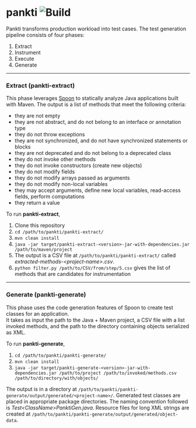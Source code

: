 # pankti ![Build](https://github.com/castor-software/pankti//workflows/build-on-push/badge.svg)

Pankti transforms production workload into test cases. The test generation pipeline consists of four phases:
1. Extract
2. Instrument
3. Execute
4. Generate
---
### Extract (pankti-extract)
This phase leverages [Spoon](http://spoon.gforge.inria.fr/index.html) to statically analyze Java applications built with Maven.
The output is a list of methods that meet the following criteria: 
- they are not empty
- they are not abstract, and do not belong to an interface or annotation type
- they do not throw exceptions
- they are not synchronized, and do not have synchronized statements or blocks
- they are not deprecated and do not belong to a deprecated class
- they do not invoke other methods
- they do not invoke constructors (create new objects)
- they do not modify fields
- they do not modify arrays passed as arguments
- they do not modify non-local variables
- they may accept arguments, define new local variables, read-access fields, perform computations
- they return a value

To run **pankti-extract**,

1. Clone this repository
2. `cd /path/to/pankti/pankti-extract/`
3. `mvn clean install`
4. `java -jar target/pankti-extract-<version>-jar-with-dependencies.jar /path/to/maven/project`
5. The output is a CSV file at `/path/to/pankti/pankti-extract/` called _extracted-methods-\<project-name\>.csv_.
6. `python filter.py /path/to/CSV/from/step/5.csv` gives the list of methods that are candidates for instrumentation
___
### Generate (pankti-generate)
This phase uses the code generation features of Spoon to create test classes for an application.\
It takes as input the path to the Java + Maven project, a CSV file with a list invoked methods, and the path to the directory containing objects serialized as XML.

To run **pankti-generate**,
1. `cd /path/to/pankti/pankti-generate/`
2. `mvn clean install`
3. `java -jar target/pankti-generate-<version>-jar-with-dependencies.jar /path/to/project /path/to/invoked/methods.csv /path/to/directory/with/objects/`

The output is in a directory at `/path/to/pankti/pankti-generate/output/generated/<project-name>/`. Generated test classes are placed in appropriate package directories. The naming convention followed is _Test\<ClassName\>PanktiGen.java_. Resource files for long XML strings are created at `/path/to/pankti/pankti-generate/output/generated/object-data`.

